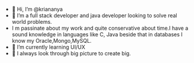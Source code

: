 - 👋 Hi, I’m @kriananya
- 👀 I’m a full stack developer and java developer looking to solve real world problems. 
-    I m passinate about my work and quite conservative about time.I have a sound knowledge in languages like C, Java
     beside that in databases I know my Oracle,Mongo,MySQL.
- 🌱 I’m currently learning UI/UX
- 💞️ I always look through big picture to create big. 


<!---
kriananya/kriananya is a ✨ special ✨ repository because its `README.md` (this file) appears on your GitHub profile.
You can click the Preview link to take a look at your changes.
--->
